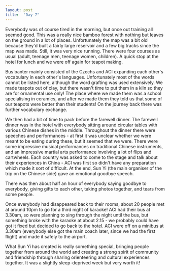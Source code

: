 ```yaml
---
layout: post
title:  "Day 7"
---
```


Everybody was of course tired in the morning, but once out training all seemed good. This was a really nice bamboo forest with nothing but leaves on the ground in a lot of places. Unfortunately the map was a bit old because they'd built a fairly large reservoir and a few big tracks since the map was made. Still, it was very nice running. There were four courses as usual (adult, teenage men, teenage women, children). A quick stop at the hotel for lunch and we were off again for teapot making. 

Bus banter mainly consisted of the Czechs and ACI expanding each other's vocabulary in each other's languages. Unfortunately most of the words cannot be listed here, although the word grafting was used extensively. We made teapots out of clay, but there wasn't time to put them in a kiln so they are for ornamental use only! The place where we made them was a school specialising in ceramics, and after we made them they told us that some of our teapots were better than their students! On the journey back there was further vocabulary exchange.

We then had a bit of time to pack before the farewell dinner. The farewell dinner was in the hotel with everybody sitting around circular tables with various Chinese dishes in the middle. Throughout the dinner there were speeches and performances - at first it was unclear whether we were meant to be eating during these, but it seemed that we were. There were some impressive musical performances on traditional Chinese instruments, and an impressive martial arts performance involving a lot of flips and cartwheels. Each country was asked to come to the stage and talk about their experiences in China - ACI was first so didn't have any preparation which made it sort of difficult. At the end, Sun Yi (the main organiser of the trip on the Chinese side) gave an emotional goodbye speech.

There was then about half an hour of everybody saying goodbye to everybody, giving gifts to each other, taking photos together, and tears from some people.

Once everybody had disappeared back to their rooms, about 20 people met at around 10pm to go for a third night of karaoke! ACI had their bus at 3.30am, so were planning to sing through the night until the bus, but something broke with the karaoke at about 2.15 - we probably could have got it fixed but decided to go back to the hotel. ACI were off on a minibus at 3.30am (everybody else got the main coach later, since we had the first flight) and made it safely to the airport.

What Sun Yi has created is really something special, bringing people together from around the world and creating a strong spirit of community and friendship through sharing orienteering and cultural experiences together. It was a slightly sleep-deprived week but very worth it!
